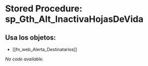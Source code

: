 # Stored Procedure: sp_Gth_Alt_InactivaHojasDeVida

## Usa los objetos:
- [[fn_web_Alerta_Destinatarios]]

*No code available.*
